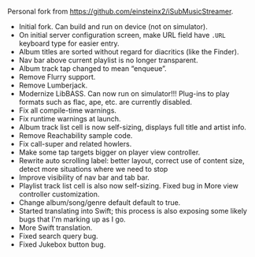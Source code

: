 Personal fork from https://github.com/einsteinx2/iSubMusicStreamer.

* Initial fork. Can build and run on device (not on simulator).
* On initial server configuration screen, make URL field have `.URL` keyboard type for easier entry.
* Album titles are sorted without regard for diacritics (like the Finder).
* Nav bar above current playlist is no longer transparent.
* Album track tap changed to mean “enqueue”.
* Remove Flurry support.
* Remove Lumberjack.
* Modernize LibBASS. Can now run on simulator!!! Plug-ins to play formats such as flac, ape, etc. are currently disabled.
* Fix all compile-time warnings.
* Fix runtime warnings at launch.
* Album track list cell is now self-sizing, displays full title and artist info.
* Remove Reachability sample code.
* Fix call-super and related howlers.
* Make some tap targets bigger on player view controller.
* Rewrite auto scrolling label: better layout, correct use of content size, detect more situations where we need to stop
* Improve visibility of nav bar and tab bar.
* Playlist track list cell is also now self-sizing. Fixed bug in More view controller customization.
* Change album/song/genre default default to true.
* Started translating into Swift; this process is also exposing some likely bugs that I'm marking up as I go.
* More Swift translation.
* Fixed search query bug.
* Fixed Jukebox button bug.